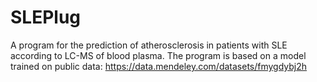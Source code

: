 # SLEPlug
A program for the prediction of atherosclerosis in patients with SLE according to LC-MS of blood plasma. The program is based on a model trained on public data: https://data.mendeley.com/datasets/fmygdybj2h

